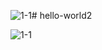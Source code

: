 ![1-1](https://github.com/tanakorn5670/hello-world2/assets/135503986/862fad54-085f-4007-a580-d75216a47bf8)# hello-world2

![1-1](https://github.com/tanakorn5670/hello-world2/assets/135503986/87fb02d7-c295-415b-bf40-fdd927521089)

